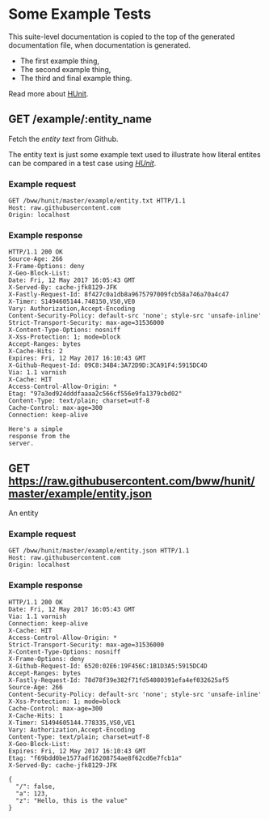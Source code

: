# Some Example Tests

This suite-level documentation is copied to the top of the generated
documentation file, when documentation is generated.
  
  * The first example thing,
  * The second example thing,
  * The third and final example thing.

Read more about [HUnit](https://github.com/bww/hunit).

## GET /example/:entity_name

Fetch the *entity text* from Github.

The entity text is just some example text used to illustrate how literal
entites can be compared in a test case using [*HUnit*](https://github.com/bww/hunit).

### Example request

```http
GET /bww/hunit/master/example/entity.txt HTTP/1.1
Host: raw.githubusercontent.com
Origin: localhost

```
### Example response

```http
HTTP/1.1 200 OK
Source-Age: 266
X-Frame-Options: deny
X-Geo-Block-List: 
Date: Fri, 12 May 2017 16:05:43 GMT
X-Served-By: cache-jfk8129-JFK
X-Fastly-Request-Id: 8f427c0a1db8a9675797009fcb58a746a70a4c47
X-Timer: S1494605144.748150,VS0,VE0
Vary: Authorization,Accept-Encoding
Content-Security-Policy: default-src 'none'; style-src 'unsafe-inline'
Strict-Transport-Security: max-age=31536000
X-Content-Type-Options: nosniff
X-Xss-Protection: 1; mode=block
Accept-Ranges: bytes
X-Cache-Hits: 2
Expires: Fri, 12 May 2017 16:10:43 GMT
X-Github-Request-Id: 09C8:34B4:3A72D9D:3CA91F4:5915DC4D
Via: 1.1 varnish
X-Cache: HIT
Access-Control-Allow-Origin: *
Etag: "97a3ed924dddfaaaa2c566cf556e9fa1379cbd02"
Content-Type: text/plain; charset=utf-8
Cache-Control: max-age=300
Connection: keep-alive

Here's a simple
response from the
server.

```


## GET https://raw.githubusercontent.com/bww/hunit/master/example/entity.json

An entity

### Example request

```http
GET /bww/hunit/master/example/entity.json HTTP/1.1
Host: raw.githubusercontent.com
Origin: localhost

```
### Example response

```http
HTTP/1.1 200 OK
Date: Fri, 12 May 2017 16:05:43 GMT
Via: 1.1 varnish
Connection: keep-alive
X-Cache: HIT
Access-Control-Allow-Origin: *
Strict-Transport-Security: max-age=31536000
X-Content-Type-Options: nosniff
X-Frame-Options: deny
X-Github-Request-Id: 6520:02E6:19F456C:1B1D3A5:5915DC4D
Accept-Ranges: bytes
X-Fastly-Request-Id: 78d78f39e382f71fd54080391efa4ef032625af5
Source-Age: 266
Content-Security-Policy: default-src 'none'; style-src 'unsafe-inline'
X-Xss-Protection: 1; mode=block
Cache-Control: max-age=300
X-Cache-Hits: 1
X-Timer: S1494605144.778335,VS0,VE1
Vary: Authorization,Accept-Encoding
Content-Type: text/plain; charset=utf-8
X-Geo-Block-List: 
Expires: Fri, 12 May 2017 16:10:43 GMT
Etag: "f69bdd0be1577adf16208754ae8f62cd6e7fcb1a"
X-Served-By: cache-jfk8129-JFK

{
  "/": false,
  "a": 123,
  "z": "Hello, this is the value"
}
```


